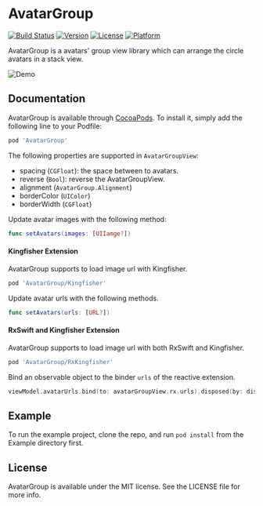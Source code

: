 # AvatarGroup

[![Build Status](https://app.bitrise.io/app/5bc2d92c7384df62/status.svg?token=P8J63EKTrlTUBzAw_lQneg)](https://app.bitrise.io/app/5bc2d92c7384df62)
[![Version](https://img.shields.io/cocoapods/v/AvatarGroup.svg?style=flat)](https://cocoapods.org/pods/AvatarGroup)
[![License](https://img.shields.io/cocoapods/l/AvatarGroup.svg?style=flat)](https://cocoapods.org/pods/AvatarGroup)
[![Platform](https://img.shields.io/cocoapods/p/AvatarGroup.svg?style=flat)](https://cocoapods.org/pods/AvatarGroup)

AvatarGroup is a avatars' group view library which can arrange the circle avatars in a stack view.

![Demo](https://raw.githubusercontent.com/xflagstudio/AvatarGroup/master/screenshots/demo.png)

## Documentation

AvatarGroup is available through [CocoaPods](https://cocoapods.org). To install
it, simply add the following line to your Podfile:

```ruby
pod 'AvatarGroup'
```

The following properties are supported in `AvatarGroupView`:

- spacing (`CGFloat`): the space between to avatars.
- reverse (`Bool`): reverse the AvatarGroupView.
- alignment (`AvatarGroup.Alignment`)
- borderColor (`UIColor`)
- borderWidth (`CGFloat`)

Update avatar images with the following method:

```Swift
func setAvatars(images: [UIIamge?])
```

#### Kingfisher Extension

AvatarGroup supports to load image url with Kingfisher.

```ruby
pod 'AvatarGroup/Kingfisher'
```

Update avatar urls with the following methods.

```Swift
func setAvatars(urls: [URL?])
```

#### RxSwift and Kingfisher Extension

AvatarGroup supports to load image url with both RxSwift and Kingfisher.

```ruby
pod 'AvatarGroup/RxKingfisher'
```

Bind an observable object to the binder `urls` of the reactive extension.

```Swift
viewModel.avatarUrls.bind(to: avatarGroupView.rx.urls).disposed(by: disposeBag)
```

## Example

To run the example project, clone the repo, and run `pod install` from the Example directory first.

## License

AvatarGroup is available under the MIT license. See the LICENSE file for more info.
